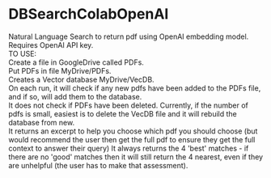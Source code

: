# DBSearchColabOpenAI
Natural Language Search to return pdf using OpenAI embedding model.  <br />
Requires OpenAI API key.  
TO USE:  
Create a file in GoogleDrive called PDFs.  
Put PDFs in file MyDrive/PDFs.  
Creates a Vector database MyDrive/VecDB.  
On each run, it will check if any new pdfs have been added to the PDFs file, and if so, will add them to the database.  
It does not check if PDFs have been deleted. Currently, if the number of pdfs is small, easiest is to delete the VecDB file and it will rebuild the database from new.  
It returns an excerpt to help you choose which pdf you should choose (but would recommend the user then get the full pdf to ensure they get the full context to answer their query)
It always returns the 4 'best' matches - if there are no 'good' matches then it will still return the 4 nearest, even if they are unhelpful (the user has to make that assessment).
